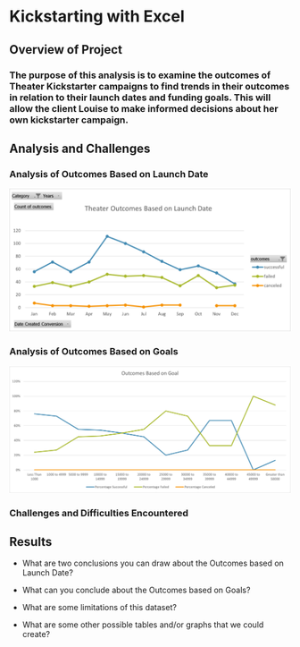 # Kickstarting with Excel

## Overview of Project

### The purpose of this analysis is to examine the outcomes of Theater Kickstarter campaigns to find trends in their outcomes in relation to their launch dates and funding goals. This will allow the client Louise to make informed decisions about her own kickstarter campaign.

## Analysis and Challenges

### Analysis of Outcomes Based on Launch Date
![Theater_Outcomes_vs_Launch](/Resources/Theater_Outcomes_vs_Launch.png)

### Analysis of Outcomes Based on Goals
![Outcomes_vs_Goals](/Resources/Outcomes_vs_Goals.png)

### Challenges and Difficulties Encountered

## Results

- What are two conclusions you can draw about the Outcomes based on Launch Date?

- What can you conclude about the Outcomes based on Goals?

- What are some limitations of this dataset?

- What are some other possible tables and/or graphs that we could create?
